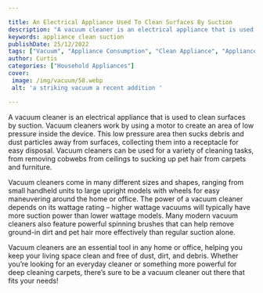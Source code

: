 ```yaml
---

title: An Electrical Appliance Used To Clean Surfaces By Suction
description: "A vacuum cleaner is an electrical appliance that is used to clean surfaces by suction. Vacuum cleaners work by using a motor to cr...continue on"
keywords: appliance clean suction
publishDate: 25/12/2022
tags: ["Vacuum", "Appliance Consumption", "Clean Appliance", "Appliance Guide"]
author: Curtis
categories: ["Household Appliances"]
cover: 
 image: /img/vacuum/58.webp
 alt: 'a striking vacuum a recent addition '

---
```


A vacuum cleaner is an electrical appliance that is used to clean surfaces by suction. Vacuum cleaners work by using a motor to create an area of low pressure inside the device. This low pressure area then sucks debris and dust particles away from surfaces, collecting them into a receptacle for easy disposal. Vacuum cleaners can be used for a variety of cleaning tasks, from removing cobwebs from ceilings to sucking up pet hair from carpets and furniture.

Vacuum cleaners come in many different sizes and shapes, ranging from small handheld units to large upright models with wheels for easy maneuvering around the home or office. The power of a vacuum cleaner depends on its wattage rating – higher wattage vacuums will typically have more suction power than lower wattage models. Many modern vacuum cleaners also feature powerful spinning brushes that can help remove ground-in dirt and pet hair more effectively than regular suction alone.

Vacuum cleaners are an essential tool in any home or office, helping you keep your living space clean and free of dust, dirt, and debris. Whether you’re looking for an everyday cleaner or something more powerful for deep cleaning carpets, there’s sure to be a vacuum cleaner out there that fits your needs!
